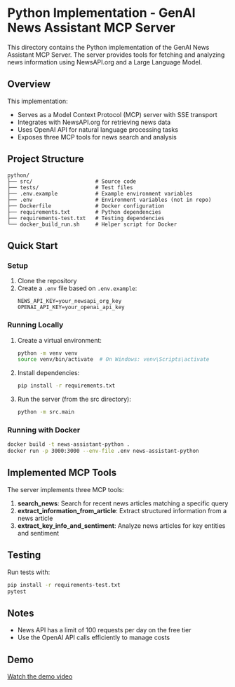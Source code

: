 # Python Implementation - GenAI News Assistant MCP Server

This directory contains the Python implementation of the GenAI News Assistant MCP Server. The server provides tools for fetching and analyzing news information using NewsAPI.org and a Large Language Model.

## Overview

This implementation:
- Serves as a Model Context Protocol (MCP) server with SSE transport
- Integrates with NewsAPI.org for retrieving news data
- Uses OpenAI API for natural language processing tasks
- Exposes three MCP tools for news search and analysis

## Project Structure

```
python/
├── src/                    # Source code
├── tests/                  # Test files
├── .env.example            # Example environment variables
├── .env                    # Environment variables (not in repo)
├── Dockerfile              # Docker configuration
├── requirements.txt        # Python dependencies
├── requirements-test.txt   # Testing dependencies
└── docker_build_run.sh     # Helper script for Docker
```

## Quick Start

### Setup

1. Clone the repository
2. Create a `.env` file based on `.env.example`:
   ```
   NEWS_API_KEY=your_newsapi_org_key
   OPENAI_API_KEY=your_openai_api_key
   ```

### Running Locally

1. Create a virtual environment:
   ```bash
   python -m venv venv
   source venv/bin/activate  # On Windows: venv\Scripts\activate
   ```

2. Install dependencies:
   ```bash
   pip install -r requirements.txt
   ```

3. Run the server (from the src directory):
   ```bash
   python -m src.main
   ```

### Running with Docker
```bash
docker build -t news-assistant-python .
docker run -p 3000:3000 --env-file .env news-assistant-python
```

## Implemented MCP Tools

The server implements three MCP tools:

1. **search_news**: Search for recent news articles matching a specific query
2. **extract_information_from_article**: Extract structured information from a news article
3. **extract_key_info_and_sentiment**: Analyze news articles for key entities and sentiment

## Testing

Run tests with:
```bash
pip install -r requirements-test.txt
pytest
```

## Notes

- News API has a limit of 100 requests per day on the free tier
- Use the OpenAI API calls efficiently to manage costs 

## Demo
[Watch the demo video](mcp-proof.mp4)
